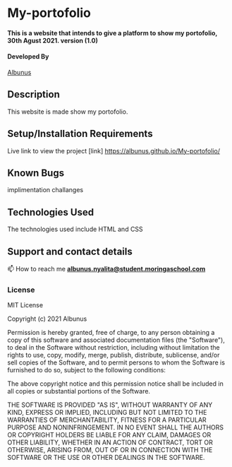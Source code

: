 # My-portofolio

#### This is a website that intends to give a platform to show my portofolio, 30th Agust 2021. version (1.0)
#### Developed By 
[Albunus](https://github.com/albunus)

## Description
 This website is made show my portofolio.
 
## Setup/Installation Requirements

Live link to view the project [link] https://albunus.github.io/My-portofolio/

## Known Bugs
implimentation challanges

## Technologies Used
The technologies used include HTML and CSS 

<!-- ## Design of our project -->

## Support and contact details
📫 How to reach me **albunus.nyalita@student.moringaschool.com**
### License
MIT License

Copyright (c) 2021 Albunus

Permission is hereby granted, free of charge, to any person obtaining a copy
of this software and associated documentation files (the "Software"), to deal
in the Software without restriction, including without limitation the rights
to use, copy, modify, merge, publish, distribute, sublicense, and/or sell
copies of the Software, and to permit persons to whom the Software is
furnished to do so, subject to the following conditions:

The above copyright notice and this permission notice shall be included in all
copies or substantial portions of the Software.

THE SOFTWARE IS PROVIDED "AS IS", WITHOUT WARRANTY OF ANY KIND, EXPRESS OR
IMPLIED, INCLUDING BUT NOT LIMITED TO THE WARRANTIES OF MERCHANTABILITY,
FITNESS FOR A PARTICULAR PURPOSE AND NONINFRINGEMENT. IN NO EVENT SHALL THE
AUTHORS OR COPYRIGHT HOLDERS BE LIABLE FOR ANY CLAIM, DAMAGES OR OTHER
LIABILITY, WHETHER IN AN ACTION OF CONTRACT, TORT OR OTHERWISE, ARISING FROM,
OUT OF OR IN CONNECTION WITH THE SOFTWARE OR THE USE OR OTHER DEALINGS IN THE
SOFTWARE.

